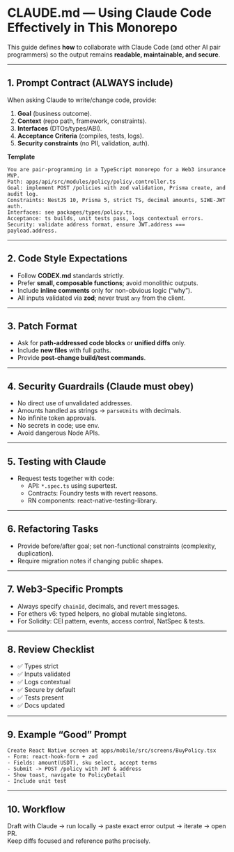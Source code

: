 # CLAUDE.md — Using Claude Code Effectively in This Monorepo
This guide defines **how** to collaborate with Claude Code (and other AI pair programmers) so the output remains **readable, maintainable, and secure**.

---

## 1. Prompt Contract (ALWAYS include)
When asking Claude to write/change code, provide:
1) **Goal** (business outcome).  
2) **Context** (repo path, framework, constraints).  
3) **Interfaces** (DTOs/types/ABI).  
4) **Acceptance Criteria** (compiles, tests, logs).  
5) **Security constraints** (no PII, validation, auth).

**Template**
```
You are pair-programming in a TypeScript monorepo for a Web3 insurance MVP.
Path: apps/api/src/modules/policy/policy.controller.ts
Goal: implement POST /policies with zod validation, Prisma create, and audit log.
Constraints: NestJS 10, Prisma 5, strict TS, decimal amounts, SIWE-JWT auth.
Interfaces: see packages/types/policy.ts.
Acceptance: ts builds, unit tests pass, logs contextual errors.
Security: validate address format, ensure JWT.address === payload.address.
```

---

## 2. Code Style Expectations
- Follow **CODEX.md** standards strictly.
- Prefer **small, composable functions**; avoid monolithic outputs.
- Include **inline comments** only for non-obvious logic (“why”).
- All inputs validated via **zod**; never trust `any` from the client.

---

## 3. Patch Format
- Ask for **path-addressed code blocks** or **unified diffs** only.
- Include **new files** with full paths.
- Provide **post-change build/test commands**.

---

## 4. Security Guardrails (Claude must obey)
- No direct use of unvalidated addresses.
- Amounts handled as strings → `parseUnits` with decimals.
- No infinite token approvals.
- No secrets in code; use env.
- Avoid dangerous Node APIs.

---

## 5. Testing with Claude
- Request tests together with code:
  - API: `*.spec.ts` using supertest.
  - Contracts: Foundry tests with revert reasons.
  - RN components: react-native-testing-library.

---

## 6. Refactoring Tasks
- Provide before/after goal; set non-functional constraints (complexity, duplication).
- Require migration notes if changing public shapes.

---

## 7. Web3-Specific Prompts
- Always specify `chainId`, decimals, and revert messages.
- For ethers v6: typed helpers, no global mutable singletons.
- For Solidity: CEI pattern, events, access control, NatSpec & tests.

---

## 8. Review Checklist
- ✅ Types strict
- ✅ Inputs validated
- ✅ Logs contextual
- ✅ Secure by default
- ✅ Tests present
- ✅ Docs updated

---

## 9. Example “Good” Prompt
```
Create React Native screen at apps/mobile/src/screens/BuyPolicy.tsx
- Form: react-hook-form + zod
- Fields: amount(USDT), sku select, accept terms
- Submit -> POST /policy with JWT & address
- Show toast, navigate to PolicyDetail
- Include unit test
```

---

## 10. Workflow
Draft with Claude → run locally → paste exact error output → iterate → open PR.  
Keep diffs focused and reference paths precisely.
